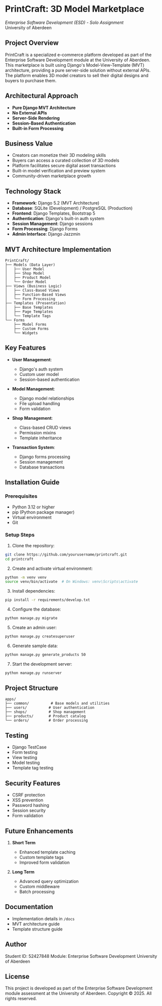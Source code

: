 # PrintCraft: 3D Model Marketplace
*Enterprise Software Development (ESD) - Solo Assignment*  
University of Aberdeen

## Project Overview
PrintCraft is a specialized e-commerce platform developed as part of the Enterprise Software Development module at the University of Aberdeen. This marketplace is built using Django's Model-View-Template (MVT) architecture, providing a pure server-side solution without external APIs. The platform enables 3D model creators to sell their digital designs and buyers to purchase them.

## Architectural Approach
- **Pure Django MVT Architecture**
- **No External APIs**
- **Server-Side Rendering**
- **Session-Based Authentication**
- **Built-in Form Processing**

## Business Value
- Creators can monetize their 3D modeling skills
- Buyers can access a curated collection of 3D models
- Platform facilitates secure digital asset transactions
- Built-in model verification and preview system
- Community-driven marketplace growth

## Technology Stack
- **Framework**: Django 5.2 (MVT Architecture)
- **Database**: SQLite (Development) / PostgreSQL (Production)
- **Frontend**: Django Templates, Bootstrap 5
- **Authentication**: Django's built-in auth system
- **Session Management**: Django sessions
- **Form Processing**: Django Forms
- **Admin Interface**: Django Jazzmin

## MVT Architecture Implementation
```
PrintCraft/
├── Models (Data Layer)
│   ├── User Model
│   ├── Shop Model
│   ├── Product Model
│   └── Order Model
├── Views (Business Logic)
│   ├── Class-Based Views
│   ├── Function-Based Views
│   └── Form Processing
├── Templates (Presentation)
│   ├── Base Templates
│   ├── Page Templates
│   └── Template Tags
└── Forms
    ├── Model Forms
    ├── Custom Forms
    └── Widgets
```

## Key Features
- **User Management**: 
  - Django's auth system
  - Custom user model
  - Session-based authentication

- **Model Management**: 
  - Django model relationships
  - File upload handling
  - Form validation

- **Shop Management**: 
  - Class-based CRUD views
  - Permission mixins
  - Template inheritance

- **Transaction System**: 
  - Django forms processing
  - Session management
  - Database transactions

## Installation Guide

### Prerequisites
- Python 3.12 or higher
- pip (Python package manager)
- Virtual environment
- Git

### Setup Steps

1. Clone the repository:
```bash
git clone https://github.com/yourusername/printcraft.git
cd printcraft
```

2. Create and activate virtual environment:
```bash
python -m venv venv
source venv/bin/activate  # On Windows: venv\Scripts\activate
```

3. Install dependencies:
```bash
pip install -r requirements/develop.txt
```

4. Configure the database:
```bash
python manage.py migrate
```

5. Create an admin user:
```bash
python manage.py createsuperuser
```

6. Generate sample data:
```bash
python manage.py generate_products 50
```

7. Start the development server:
```bash
python manage.py runserver
```

## Project Structure
```
apps/
├── common/          # Base models and utilities
├── users/          # User authentication
├── shops/          # Shop management
├── products/       # Product catalog
└── orders/         # Order processing
```

## Testing
- Django TestCase
- Form testing
- View testing
- Model testing
- Template tag testing

## Security Features
- CSRF protection
- XSS prevention
- Password hashing
- Session security
- Form validation

## Future Enhancements
1. **Short Term**
   - Enhanced template caching
   - Custom template tags
   - Improved form validation

2. **Long Term**
   - Advanced query optimization
   - Custom middleware
   - Batch processing

## Documentation
- Implementation details in `/docs`
- MVT architecture guide
- Template structure guide

## Author
Student ID: 52427848
Module: Enterprise Software Development
University of Aberdeen

## License
This project is developed as part of the Enterprise Software Development module assessment at the University of Aberdeen.
Copyright © 2025. All rights reserved.
